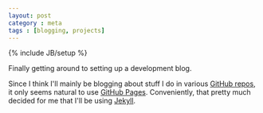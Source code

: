 ```yaml
---
layout: post
category : meta
tags : [blogging, projects]
---
```

{% include JB/setup %}

Finally getting around to setting up a development blog.

Since I think I'll mainly be blogging about stuff I do in various [GitHub repos](https://github.com/rmg),
it only seems natural to use [GitHub Pages](http://pages.github.com). Conveniently, that
pretty much decided for me that I'll be using [Jekyll](http://jekyllrb.com).